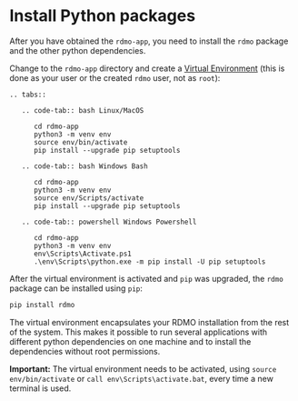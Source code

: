 # Install Python packages


After you have obtained the `rdmo-app`, you need to install the `rdmo` package and the other python dependencies.

Change to the `rdmo-app` directory and create a [Virtual Environment](https://docs.python.org/3/tutorial/venv.html) (this is done as your user or the created `rdmo` user, not as `root`):


```{eval-rst}
.. tabs::

   .. code-tab:: bash Linux/MacOS

      cd rdmo-app
      python3 -m venv env 
      source env/bin/activate
      pip install --upgrade pip setuptools        

   .. code-tab:: bash Windows Bash

      cd rdmo-app
      python3 -m venv env 
      source env/Scripts/activate
      pip install --upgrade pip setuptools

   .. code-tab:: powershell Windows Powershell

      cd rdmo-app
      python3 -m venv env 
      env\Scripts\Activate.ps1
      .\env\Scripts\python.exe -m pip install -U pip setuptools
```

After the virtual environment is activated and `pip` was upgraded, the `rdmo` package can be installed using `pip`:

```bash
pip install rdmo
```

The virtual environment encapsulates your RDMO installation from the rest of the system. This makes it possible to run several applications with different python dependencies on one machine and to install the dependencies without root permissions.

**Important:** The virtual environment needs to be activated, using `source env/bin/activate` or `call env\Scripts\activate.bat`, every time a new terminal is used.
